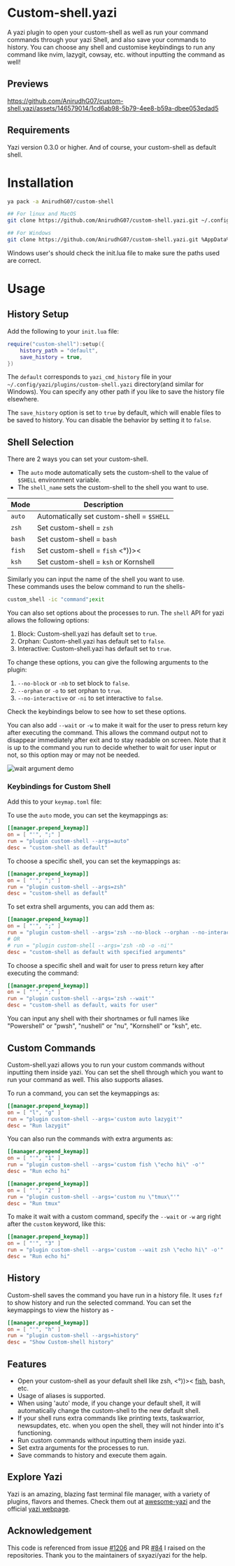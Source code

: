 # Custom-shell.yazi

A yazi plugin to open your custom-shell as well as run your command commands through your yazi Shell, and also save your commands to history.
You can choose any shell and customise keybindings to run any command like nvim, lazygit, cowsay, etc. without inputting the command as well!

## Previews

https://github.com/AnirudhG07/custom-shell.yazi/assets/146579014/1cd6ab98-5b79-4ee8-b59a-dbee053edad5

## Requirements

Yazi version 0.3.0 or higher. And of course, your custom-shell as default shell.

# Installation

```bash
ya pack -a AnirudhG07/custom-shell

## For linux and MacOS
git clone https://github.com/AnirudhG07/custom-shell.yazi.git ~/.config/yazi/plugins/custom-shell.yazi

## For Windows
git clone https://github.com/AnirudhG07/custom-shell.yazi.git %AppData%\yazi\config\plugins\custom-shell.yazi
```

Windows user's should check the init.lua file to make sure the paths used are correct.

# Usage

## History Setup

Add the following to your `init.lua` file:

```lua
require("custom-shell"):setup({
    history_path = "default",
    save_history = true,
})
```

The `default` corresponds to `yazi_cmd_history` file in your `~/.config/yazi/plugins/custom-shell.yazi` directory(and similar for Windows). You can specify any other path if you like to save the history file elsewhere.

The `save_history` option is set to `true` by default, which will enable files to be saved to history. You can disable the behavior by setting it to `false`.

## Shell Selection

There are 2 ways you can set your custom-shell.

- The `auto` mode automatically sets the custom-shell to the value of `$SHELL` environment variable.
- The `shell_name` sets the custom-shell to the shell you want to use.

| **Mode** | **Description**                           |
| -------- | ----------------------------------------- |
| `auto`   | Automatically set custom-shell = `$SHELL` |
| `zsh`    | Set custom-shell = `zsh`                  |
| `bash`   | Set custom-shell = `bash`                 |
| `fish`   | Set custom-shell = `fish` <°))><          |
| `ksh`    | Set custom-shell = `ksh` or Kornshell     |

Similarly you can input the name of the shell you want to use.
<br>
These commands uses the below command to run the shells-

```bash
custom_shell -ic "command";exit
```

You can also set options about the processes to run. The `shell` API for yazi allows the following options:

1. Block: Custom-shell.yazi has default set to `true`.
2. Orphan: Custom-shell.yazi has default set to `false`.
3. Interactive: Custom-shell.yazi has default set to `true`.

To change these options, you can give the following arguments to the plugin:

1. `--no-block` or `-nb` to set block to `false`.
2. `--orphan` or `-o` to set orphan to `true`.
3. `--no-interactive` or `-ni` to set interactive to `false`.

Check the keybindings below to see how to set these options.

You can also add `--wait` or `-w` to make it wait for the user to press return key after executing the command. This allows the command output not to disappear immediately after exit and to stay readable on screen. Note that it is up to the command you run to decide whether to wait for user input or not, so this option may or may not be needed.

![wait argument demo](.assets/wait_demo.gif)

### Keybindings for Custom Shell

Add this to your `keymap.toml` file:

To use the `auto` mode, you can set the keymappings as:

```toml
[[manager.prepend_keymap]]
on = [ "'", ";" ]
run = "plugin custom-shell --args=auto"
desc = "custom-shell as default"
```

To choose a specific shell, you can set the keymappings as:

```toml
[[manager.prepend_keymap]]
on = [ "'", ";" ]
run = "plugin custom-shell --args=zsh"
desc = "custom-shell as default"
```

To set extra shell arguments, you can add them as:

```toml
[[manager.prepend_keymap]]
on = [ "'", ";" ]
run = "plugin custom-shell --args='zsh --no-block --orphan --no-interactive'"
# OR
# run = "plugin custom-shell --args='zsh -nb -o -ni'"
desc = "custom-shell as default with specified arguments"
```

To choose a specific shell and wait for user to press return key after executing the command:

```toml
[[manager.prepend_keymap]]
on = [ "'", ";" ]
run = "plugin custom-shell --args='zsh --wait'"
desc = "custom-shell as default, waits for user"
```

You can input any shell with their shortnames or full names like "Powershell" or "pwsh", "nushell" or "nu", "Kornshell" or "ksh", etc.

## Custom Commands

Custom-shell.yazi allows you to run your custom commands without inputting them inside yazi. You can set the shell through which you want to run your command as well. This also supports aliases.

To run a command, you can set the keymappings as:

```toml
[[manager.prepend_keymap]]
on = [ "l", "g" ]
run = "plugin custom-shell --args='custom auto lazygit'"
desc = "Run lazygit"
```

You can also run the commands with extra arguments as:

```toml
[[manager.prepend_keymap]]
on = [ "'", "1" ]
run = "plugin custom-shell --args='custom fish \"echo hi\" -o'"
desc = "Run echo hi"
```

```toml
[[manager.prepend_keymap]]
on = [ "'", "2" ]
run = "plugin custom-shell --args='custom nu \"tmux\"'"
desc = "Run tmux"
```

To make it wait with a custom command, specify the `--wait` or `-w` arg right after the `custom` keyword, like this:

```toml
[[manager.prepend_keymap]]
on = [ "'", "3" ]
run = "plugin custom-shell --args='custom --wait zsh \"echo hi\" -o'"
desc = "Run echo hi"
```

## History

Custom-shell saves the command you have run in a history file. It uses `fzf` to show history and run the selected command. You can set the keymappings to view the history as -

```toml
[[manager.prepend_keymap]]
on = [ "'", "h" ]
run = "plugin custom-shell --args=history"
desc = "Show Custom-shell history"
```

## Features

- Open your custom-shell as your default shell like zsh, <°))>< [fish](https://github.com/AnirudhG07/fish.yazi), bash, etc.
- Usage of aliases is supported.
- When using 'auto' mode, if you change your default shell, it will automatically change the custom-shell to the new default shell.
- If your shell runs extra commands like printing texts, taskwarrior, newsupdates, etc. when you open the shell, they will not hinder into it's functioning.
- Run custom commands without inputting them inside yazi.
- Set extra arguments for the processes to run.
- Save commands to history and execute them again.

## Explore Yazi

Yazi is an amazing, blazing fast terminal file manager, with a variety of plugins, flavors and themes. Check them out at [awesome-yazi](https://github.com/AnirudhG07/awesome-yazi) and the official [yazi webpage](https://yazi-rs.github.io/).

## Acknowledgement

This code is referenced from issue [#1206](https://github.com/sxyazi/yazi/issues/1206) and PR [#84](https://github.com/yazi-rs/yazi-rs.github.io/pull/84) I raised on the repositories. Thank you to the maintainers of sxyazi/yazi for the help.
